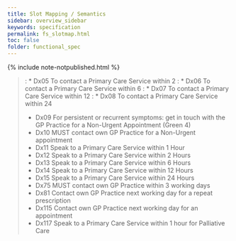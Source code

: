 ```yaml
---
title: Slot Mapping / Semantics
sidebar: overview_sidebar
keywords: specification
permalink: fs_slotmap.html
toc: false
folder: functional_spec
---
```


{% include note-notpublished.html %}

> : * Dx05 To contact a Primary Care Service within 2
> : * Dx06 To contact a Primary Care Service within 6
> : * Dx07 To contact a Primary Care Service within 12
> : * Dx08 To contact a Primary Care Service within 24
> * Dx09 For persistent or recurrent symptoms: get in touch with the GP Practice for a Non-Urgent Appointment (Green 4)
> * Dx10 MUST contact own GP Practice for a Non-Urgent appointment
> * Dx11 Speak to a Primary Care Service within 1 Hour
> * Dx12 Speak to a Primary Care Service within 2 Hours
> * Dx13 Speak to a Primary Care Service within 6 Hours
> * Dx14 Speak to a Primary Care Service within 12 Hours
> * Dx15 Speak to a Primary Care Service within 24 Hours
> * Dx75 MUST contact own GP Practice within 3 working days
> * Dx81 Contact own GP Practice next working day for a repeat prescription
> * Dx115 Contact own GP Practice next working day for an appointment
> * Dx117 Speak to a Primary Care Service within 1 hour for Palliative Care
